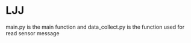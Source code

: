 # LJJ
main.py is the main function and data_collect.py is the function used for read sensor message
